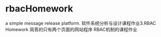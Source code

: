 # rbacHomework
a simple message release platform.
软件系统分析与设计课程作业3.RBAC Homework
简答的只有两个页面的网站程序
RBAC机制的课程作业
